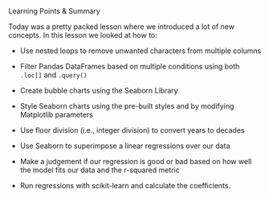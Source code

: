 <div class="text-viewer--content--3hoqQ">
	<div class="ud-heading-xxl text-viewer--main-heading--ZbxZA">Learning Points &amp; Summary</div>
	<div class="article-asset--container--3djM8">
		<div data-purpose="safely-set-inner-html:rich-text-viewer:html" class="article-asset--content--1dAQ9 rt-scaffolding">
			<p>Today was a pretty packed lesson where we introduced a lot of new concepts. In this lesson we looked at how to:</p>
			<ul>
				<li>
					<p>Use nested loops to remove unwanted characters from multiple columns</p>
				</li>
				<li>
					<p>Filter Pandas DataFrames based on multiple conditions using both <code>.loc[]</code> and <code>.query()</code></p>
				</li>
				<li>
					<p>Create bubble charts using the Seaborn Library</p>
				</li>
				<li>
					<p>Style Seaborn charts using the pre-built styles and by modifying Matplotlib parameters</p>
				</li>
				<li>
					<p>Use floor division (i.e., integer division)&nbsp;to convert years to decades</p>
				</li>
				<li>
					<p>Use Seaborn to superimpose a linear regressions over our data</p>
				</li>
				<li>
					<p>Make a judgement if our regression is good or bad based on how well the model fits our data and the r-squared metric</p>
				</li>
				<li>
					<p>Run regressions with scikit-learn and calculate the coefficients. </p>
				</li>
			</ul>
		</div>
	</div>
</div>
